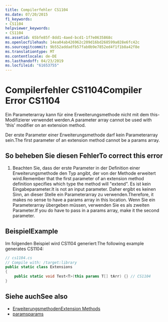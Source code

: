 ```yaml
---
title: Compilerfehler CS1104
ms.date: 07/20/2015
f1_keywords:
- CS1104
helpviewer_keywords:
- CS1104
ms.assetid: 65bfe85f-8dd1-4aed-bcd1-1f7e0635868c
ms.openlocfilehash: 14ea04ab426962c209d16bd268599a028e6fc42c
ms.sourcegitcommit: 9b552addadfb57fab0b9e7852ed4f1f1b8a42f8e
ms.translationtype: MT
ms.contentlocale: de-DE
ms.lasthandoff: 04/23/2019
ms.locfileid: "61653755"
---
```

# <a name="compiler-error-cs1104"></a><span data-ttu-id="2b8bf-102">Compilerfehler CS1104</span><span class="sxs-lookup"><span data-stu-id="2b8bf-102">Compiler Error CS1104</span></span>
<span data-ttu-id="2b8bf-103">Ein Parameterarray kann für eine Erweiterungsmethode nicht mit dem this-Modifizierer verwendet werden.</span><span class="sxs-lookup"><span data-stu-id="2b8bf-103">A parameter array cannot be used with 'this' modifier on an extension method.</span></span>  
  
 <span data-ttu-id="2b8bf-104">Der erste Parameter einer Erweiterungsmethode darf kein Parameterarray sein.</span><span class="sxs-lookup"><span data-stu-id="2b8bf-104">The first parameter of an extension method cannot be a params array.</span></span>  
  
## <a name="to-correct-this-error"></a><span data-ttu-id="2b8bf-105">So beheben Sie diesen Fehler</span><span class="sxs-lookup"><span data-stu-id="2b8bf-105">To correct this error</span></span>  
  
1. <span data-ttu-id="2b8bf-106">Beachten Sie, dass der erste Parameter in der Definition einer Erweiterungsmethode den Typ angibt, der von der Methode erweitert wird.</span><span class="sxs-lookup"><span data-stu-id="2b8bf-106">Remember that the first parameter of an extension method definition specifies which type the method will "extend".</span></span> <span data-ttu-id="2b8bf-107">Es ist kein Eingabeparameter.</span><span class="sxs-lookup"><span data-stu-id="2b8bf-107">It is not an input parameter.</span></span> <span data-ttu-id="2b8bf-108">Daher ergibt es keinen Sinn, an dieser Stelle ein Parameterarray zu verwenden.</span><span class="sxs-lookup"><span data-stu-id="2b8bf-108">Therefore, it makes no sense to have a params array in this location.</span></span> <span data-ttu-id="2b8bf-109">Wenn Sie ein Parameterarray übergeben müssen, verwenden Sie es als zweiten Parameter.</span><span class="sxs-lookup"><span data-stu-id="2b8bf-109">If you do have to pass in a params array, make it the second parameter.</span></span>  
  
## <a name="example"></a><span data-ttu-id="2b8bf-110">Beispiel</span><span class="sxs-lookup"><span data-stu-id="2b8bf-110">Example</span></span>  
 <span data-ttu-id="2b8bf-111">Im folgenden Beispiel wird CS1104 generiert:</span><span class="sxs-lookup"><span data-stu-id="2b8bf-111">The following example generates CS1104:</span></span>  
  
```csharp  
// cs1104.cs  
// Compile with: /target:library  
public static class Extensions  
{  
    public static void Test<T>(this params T[] tArr) {} // CS1104  
}   
```  
  
## <a name="see-also"></a><span data-ttu-id="2b8bf-112">Siehe auch</span><span class="sxs-lookup"><span data-stu-id="2b8bf-112">See also</span></span>

- [<span data-ttu-id="2b8bf-113">Erweiterungsmethoden</span><span class="sxs-lookup"><span data-stu-id="2b8bf-113">Extension Methods</span></span>](../../csharp/programming-guide/classes-and-structs/extension-methods.md)
- [<span data-ttu-id="2b8bf-114">params</span><span class="sxs-lookup"><span data-stu-id="2b8bf-114">params</span></span>](../../csharp/language-reference/keywords/params.md)
